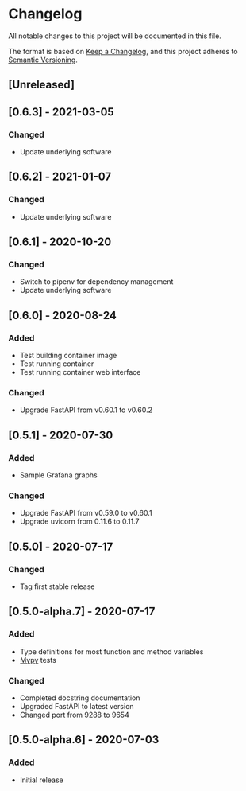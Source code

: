 # Changelog
All notable changes to this project will be documented in this file.

The format is based on [Keep a Changelog](https://keepachangelog.com/en/1.0.0/),
and this project adheres to [Semantic Versioning](https://semver.org/spec/v2.0.0.html).

## [Unreleased]

## [0.6.3] - 2021-03-05
### Changed
- Update underlying software

## [0.6.2] - 2021-01-07
### Changed
- Update underlying software

## [0.6.1] - 2020-10-20
### Changed
- Switch to pipenv for dependency management
- Update underlying software

## [0.6.0] - 2020-08-24
### Added
- Test building container image
- Test running container
- Test running container web interface

### Changed
- Upgrade FastAPI from v0.60.1 to v0.60.2

## [0.5.1] - 2020-07-30
### Added
- Sample Grafana graphs

### Changed
- Upgrade FastAPI from v0.59.0 to v0.60.1
- Upgrade uvicorn from 0.11.6 to 0.11.7

## [0.5.0] - 2020-07-17
### Changed
- Tag first stable release

## [0.5.0-alpha.7] - 2020-07-17
### Added
- Type definitions for most function and method variables
- [Mypy](https://pypi.org/project/mypy/) tests

### Changed
- Completed docstring documentation
- Upgraded FastAPI to latest version
- Changed port from 9288 to 9654

## [0.5.0-alpha.6] - 2020-07-03
### Added
- Initial release
